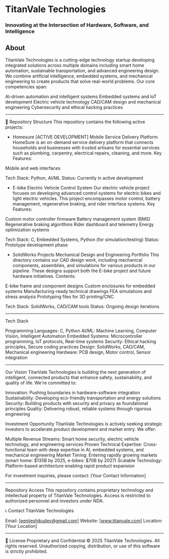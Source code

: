 # TitanVale Technologies
### Innovating at the Intersection of Hardware, Software, and Intelligence

## About
TitanVale Technologies is a cutting-edge technology startup developing integrated solutions across multiple domains including smart home automation, sustainable transportation, and advanced engineering design. We combine artificial intelligence, embedded systems, and mechanical engineering to create products that solve real-world problems.
Our core competencies span:

AI-driven automation and intelligent systems
Embedded systems and IoT development
Electric vehicle technology
CAD/CAM design and mechanical engineering
Cybersecurity and ethical hacking practices

---

📁 Repository Structure
This repository contains the following active projects:
- Homesure [ACTIVE DEVELOPMENT]
Mobile Service Delivery Platform.
HomeSure is an on-demand service delivery platform that connects households and businesses with trusted artisans for essential services such as plumbing, carpentry, electrical repairs, cleaning, and more.
Key Features:

Mobile and web interfaces

Tech Stack: Python, AI/ML
Status: Currently in active development

- E-bike
Electric Vehicle Control System
Our electric vehicle project focuses on developing advanced control systems for electric bikes and light electric vehicles. This project encompasses motor control, battery management, regenerative braking, and rider interface systems.
Key Features:

Custom motor controller firmware
Battery management system (BMS)
Regenerative braking algorithms
Rider dashboard and telemetry
Energy optimization systems

Tech Stack: C, Embedded Systems, Python (for simulation/testing)
Status: Prototype development phase

- SolidWorks Projects
Mechanical Design and Engineering Portfolio
This directory contains our CAD design work, including mechanical components, assemblies, and simulations for various products in our pipeline. These designs support both the E-bike project and future hardware initiatives.
Contents:

E-bike frame and component designs
Custom enclosures for embedded systems
Manufacturing-ready technical drawings
FEA simulations and stress analysis
Prototyping files for 3D printing/CNC

Tech Stack: SolidWorks, CAD/CAM tools
Status: Ongoing design iterations

---

Tech Stack

Programming Languages: C, Python
AI/ML: Machine Learning, Computer Vision, Intelligent Automation
Embedded Systems: Microcontroller programming, IoT protocols, Real-time systems
Security: Ethical hacking principles, Secure coding practices
Design: SolidWorks, CAD/CAM, Mechanical engineering
Hardware: PCB design, Motor control, Sensor integration

---

 Our Vision
TitanVale Technologies is building the next generation of intelligent, connected products that enhance safety, sustainability, and quality of life. We're committed to:

Innovation: Pushing boundaries in hardware-software integration
Sustainability: Developing eco-friendly transportation and energy solutions
Security: Building products with security and privacy as foundational principles
Quality: Delivering robust, reliable systems through rigorous engineering


 Investment Opportunity
TitanVale Technologies is actively seeking strategic investors to accelerate product development and market entry. We offer:

Multiple Revenue Streams: Smart home security, electric vehicle technology, and engineering services
Proven Technical Expertise: Cross-functional team with deep expertise in AI, embedded systems, and mechanical engineering
Market Timing: Entering rapidly growing markets (smart home: $135B by 2025, e-bikes: $70B by 2027)
Scalable Technology: Platform-based architecture enabling rapid product expansion

For investment inquiries, please contact: [Your Contact Information]

---

Repository Access
This repository contains proprietary technology and intellectual property of TitanVale Technologies. Access is restricted to authorized personnel and investors under NDA.

📞 Contact
TitanVale Technologies

Email: [eenijeshikudev@gmail.com]
Website: [www.titanvale.com]
Location: [Your Location]

---

📄 License
Proprietary and Confidential © 2025 TitanVale Technologies. All rights reserved.
Unauthorized copying, distribution, or use of this software is strictly prohibited.